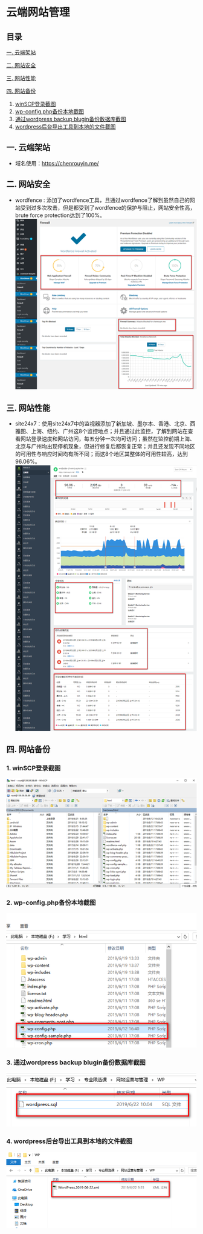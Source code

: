 # 云端网站管理

## 目录
[一. 云端架站](#1)

[二. 网站安全](#2)

[三. 网站性能](#3)

[四. 网站备份](#4)
1. [winSCP登录截图](#41)
2. [wp-config.php备份本地截图](#42)
3. [通过wordpress backup blugin备份数据库截图](#43)
4. [wordpress后台导出工具到本地的文件截图](#44)

## <a id="1">一. 云端架站</a>
- 域名使用：https://chenrouyin.me/

## <a id="2">二. 网站安全</a>
- wordfence : 添加了wordfence工具，且通过wordfence了解到虽然自己的网站受到过多次攻击，但是都受到了wordfence的保护与阻止，网站安全性高，brute force protection达到了100%。
![网站安全](https://github.com/YouYou-Chen/chenrouyin.me/blob/master/images/wordfence.png)

## <a id="3">三. 网站性能</a>
- site24x7：使用site24x7中的监视器添加了新加坡、墨尔本、香港、北京、西雅图、上海、纽约、广州这8个监控地点；并且通过此监控，了解到网站在查看网站登录速度和网站访问，每五分钟一次均可访问；虽然在监控前期上海、北京与广州均出现停机现象，但进行修复后都恢复正常；并且还发现不同地区的可用性与响应时间均有所不同；而这8个地区其整体的可用性较高，达到96.06%。
![网站性能](https://github.com/YouYou-Chen/chenrouyin.me/blob/master/images/site24x7.png)

## <a id="4">四. 网站备份</a>
### <a id="41">1. winSCP登录截图</a>
![winSCP登录截图](https://github.com/YouYou-Chen/chenrouyin.me/blob/master/images/winscp.png)

### <a id="42">2. wp-config.php备份本地截图</a>
![wp-config.php备份本地截图](https://github.com/YouYou-Chen/chenrouyin.me/blob/master/images/wp-config.png)

### <a id="43">3. 通过wordpress backup blugin备份数据库截图</a>
![通过wordpress backup blugin备份数据库截图](https://github.com/YouYou-Chen/chenrouyin.me/blob/master/images/sql.png)

### <a id="44">4. wordpress后台导出工具到本地的文件截图</a>
![wordpress后台导出工具到本地的文件截图](https://github.com/YouYou-Chen/chenrouyin.me/blob/master/images/xml.png)


